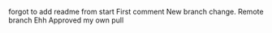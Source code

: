 forgot to add readme from start
First comment
New branch change.
Remote branch
Ehh Approved my own pull
